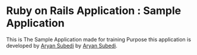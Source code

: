 # Ruby on Rails Application : Sample Application 

This is The Sample Application made for training Purpose this application is developed by [Aryan Subedi](http://www.pankajsubedi.com.np) by [Aryan Subedi](http://www.pankajsubedi.com.np/).